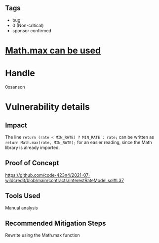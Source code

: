 ## Tags

- bug
- 0 (Non-critical)
- sponsor confirmed

# [Math.max can be used](https://github.com/code-423n4/2021-07-wildcredit-findings/issues/133) 

# Handle

0xsanson


# Vulnerability details

## Impact
The line `return (rate < MIN_RATE) ? MIN_RATE : rate;` can be written as `return Math.max(rate, MIN_RATE);` for an easier reading, since the Math library is already imported.

## Proof of Concept
https://github.com/code-423n4/2021-07-wildcredit/blob/main/contracts/InterestRateModel.sol#L37

## Tools Used
Manual analysis

## Recommended Mitigation Steps
Rewrite using the Math.max function

